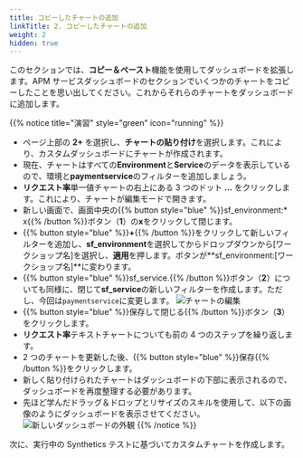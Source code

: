 ```yaml
---
title: コピーしたチャートの追加
linkTitle: 2. コピーしたチャートの追加
weight: 2
hidden: true
---
```


このセクションでは、**コピー＆ペースト**機能を使用してダッシュボードを拡張します。APM サービスダッシュボードのセクションでいくつかのチャートをコピーしたことを思い出してください。これからそれらのチャートをダッシュボードに追加します。

{{% notice title="演習" style="green" icon="running" %}}

- ページ上部の **2+** を選択し、**チャートの貼り付け**を選択します。これにより、カスタムダッシュボードにチャートが作成されます。
- 現在、チャートはすべての**Environment**と**Service**のデータを表示しているので、環境と**paymentservice**のフィルターを追加しましょう。
- **リクエスト率**単一値チャートの右上にある 3 つのドット **...** をクリックします。これにより、チャートが編集モードで開きます。
- 新しい画面で、画面中央の{{% button style="blue" %}}sf_environment:\* x{{% /button %}}ボタン（**1**）の**x**をクリックして閉じます。
- {{% button style="blue" %}}**+**{{% /button %}}をクリックして新しいフィルターを追加し、**sf_environment**を選択してからドロップダウンから[ワークショップ名]を選択し、**適用**を押します。ボタンが**sf_environment:[ワークショップ名]**に変わります。
- {{% button style="blue" %}}sf_service.{{% /button %}}ボタン（**2**）についても同様に、閉じて**sf_service**の新しいフィルターを作成します。ただし、今回は`paymentservice`に変更します。
  ![チャートの編集](../images/edit-chart.png)
- {{% button style="blue" %}}保存して閉じる{{% /button %}}ボタン（**3**）をクリックします。
- **リクエスト率**テキストチャートについても前の 4 つのステップを繰り返します。
- 2 つのチャートを更新した後、{{% button style="blue" %}}保存{{% /button %}}をクリックします。
- 新しく貼り付けられたチャートはダッシュボードの下部に表示されるので、ダッシュボードを再度整理する必要があります。
- 先ほど学んだドラッグ＆ドロップとリサイズのスキルを使用して、以下の画像のようにダッシュボードを表示させてください。
  ![新しいダッシュボードの外観](../images/copyandpastedcharts.png)
  {{% /notice %}}

次に、実行中の Synthetics テストに基づいてカスタムチャートを作成します。
